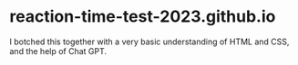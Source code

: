 # reaction-time-test-2023.github.io
I botched this together with a very basic understanding of HTML and CSS, and the help of Chat GPT.
